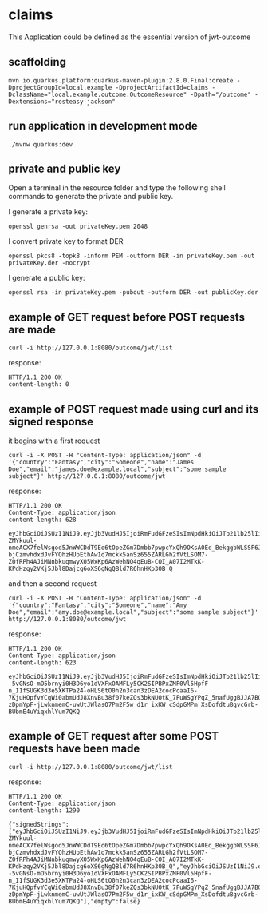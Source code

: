 # claims

This Application could be defined as the essential version of jwt-outcome

## scaffolding

```shell
mvn io.quarkus.platform:quarkus-maven-plugin:2.8.0.Final:create -DprojectGroupId=local.example -DprojectArtifactId=claims -DclassName="local.example.outcome.OutcomeResource" -Dpath="/outcome" -Dextensions="resteasy-jackson"
```

## run application in development mode

```shell
./mvnw quarkus:dev
```

## private and public key

Open a terminal in the resource folder and type the following shell commands to generate the private and public key.

I generate a private key:

```shell
openssl genrsa -out privateKey.pem 2048
```

I convert private key to format DER

```shell
openssl pkcs8 -topk8 -inform PEM -outform DER -in privateKey.pem -out privateKey.der -nocrypt
```

I generate a public key:

```shell
openssl rsa -in privateKey.pem -pubout -outform DER -out publicKey.der
```

## example of GET request before POST requests are made

```shell
curl -i http://127.0.0.1:8080/outcome/jwt/list
```

response:

```text
HTTP/1.1 200 OK
content-length: 0
```

## example of POST request made using curl and its signed response

it begins with a first request

```shell
curl -i -X POST -H "Content-Type: application/json" -d '{"country":"Fantasy","city":"Someone","name":"James Doe","email":"james.doe@example.local","subject":"some sample subject"}' http://127.0.0.1:8080/outcome/jwt
```

response:

```text
HTTP/1.1 200 OK
Content-Type: application/json
content-length: 628

eyJhbGciOiJSUzI1NiJ9.eyJjb3VudHJ5IjoiRmFudGFzeSIsImNpdHkiOiJTb21lb25lIiwibmFtZSI6IkphbWVzIERvZSIsImVtYWlsIjoiamFtZXMuZG9lQGV4YW1wbGUubG9jYWwiLCJzdWIiOiJzb21lIHNhbXBsZSBzdWJqZWN0IiwianRpIjoiYzQ0NzRlODctZjI0My00YTg5LWFhYWMtNWIzNTRiMTM4ODI0IiwiaWF0IjoxNjQ3MjQyMDQ5LCJleHAiOjE2NDcyNDM4NDl9.BJxiS5Bws9FuzkZ-ZMYkuul-nmeACX7felWsgod5JnWWCDdT9Eo6tOpeZGm7Dmbb7pwpcYxQh9OKsA0Ed_BekggbWLSSF6JDNtE_kmFtOfKhU2RpGGyI98VaedpWJLezvJ4k4hKLkZHcU2qwMghhvQZWwcmunGiSPNqPlr0Q_7rf43aMN0JDCrsV-bjCzmvhdxdJvFYOhzHUpEthAw1q7mckk5anSz655ZARLGh2fVtLSOM7-Z0fRPh4AJiMNnbkuqmwyX05WxKp6AzWehNO4qEuB-COI_A07I2MTkK-KPdHzqy2VKj5Jbl8Dajcg6oXS6gNgQBld7R6hnHKp30B_Q
```

and then a second request

```shell
curl -i -X POST -H "Content-Type: application/json" -d '{"country":"Fantasy","city":"Someone","name":"Amy Doe","email":"amy.doe@example.local","subject":"some sample subject"}' http://127.0.0.1:8080/outcome/jwt
```

response:

```text
HTTP/1.1 200 OK
Content-Type: application/json
content-length: 623

eyJhbGciOiJSUzI1NiJ9.eyJjb3VudHJ5IjoiRmFudGFzeSIsImNpdHkiOiJTb21lb25lIiwibmFtZSI6IkFteSBEb2UiLCJlbWFpbCI6ImFteS5kb2VAZXhhbXBsZS5sb2NhbCIsInN1YiI6InNvbWUgc2FtcGxlIHN1YmplY3QiLCJqdGkiOiIxNWMyY2RhZC1lMmFmLTQyZjYtOTc2Ny01ODBhNzI2NTFjYzIiLCJpYXQiOjE2NDcyNDIxMTQsImV4cCI6MTY0NzI0MzkxNH0.ErUlWiRHBm4v2XaSzPaPb18AlY1V36_JYkvO8vzUhtva77jnt6nsWnkM6ttBL--5vGNsO-mO5brnyi0H3D6yo1dVXFxOAMFLy5CK2SIPBPxZMF0Vl5HpfF-n_I1fSUGK3d3e5XKTPa24-oHLS6tO0h2n3can3zDEA2cocPcaaI6-7KjuHQpfvYCqWi0abmUdJ8XnvBu38f07keZQs3bkNU0tK_7FuWSgYPqZ_5nafUggBJJA7BOFWxGnPoT-zDpmYpF-jLwknmemC-uwUtJWlasO7Pm2F5w_d1r_ixKW_cSdpGMPm_XsDofdtuBgvcGrb-BUbmE4uYiqxhlYum7QKQ
```

## example of GET request after some POST requests have been made

```shell
curl -i http://127.0.0.1:8080/outcome/jwt/list
```

response:

```text
HTTP/1.1 200 OK
Content-Type: application/json
content-length: 1290

{"signedStrings":["eyJhbGciOiJSUzI1NiJ9.eyJjb3VudHJ5IjoiRmFudGFzeSIsImNpdHkiOiJTb21lb25lIiwibmFtZSI6IkphbWVzIERvZSIsImVtYWlsIjoiamFtZXMuZG9lQGV4YW1wbGUubG9jYWwiLCJzdWIiOiJzb21lIHNhbXBsZSBzdWJqZWN0IiwianRpIjoiYzQ0NzRlODctZjI0My00YTg5LWFhYWMtNWIzNTRiMTM4ODI0IiwiaWF0IjoxNjQ3MjQyMDQ5LCJleHAiOjE2NDcyNDM4NDl9.BJxiS5Bws9FuzkZ-ZMYkuul-nmeACX7felWsgod5JnWWCDdT9Eo6tOpeZGm7Dmbb7pwpcYxQh9OKsA0Ed_BekggbWLSSF6JDNtE_kmFtOfKhU2RpGGyI98VaedpWJLezvJ4k4hKLkZHcU2qwMghhvQZWwcmunGiSPNqPlr0Q_7rf43aMN0JDCrsV-bjCzmvhdxdJvFYOhzHUpEthAw1q7mckk5anSz655ZARLGh2fVtLSOM7-Z0fRPh4AJiMNnbkuqmwyX05WxKp6AzWehNO4qEuB-COI_A07I2MTkK-KPdHzqy2VKj5Jbl8Dajcg6oXS6gNgQBld7R6hnHKp30B_Q","eyJhbGciOiJSUzI1NiJ9.eyJjb3VudHJ5IjoiRmFudGFzeSIsImNpdHkiOiJTb21lb25lIiwibmFtZSI6IkFteSBEb2UiLCJlbWFpbCI6ImFteS5kb2VAZXhhbXBsZS5sb2NhbCIsInN1YiI6InNvbWUgc2FtcGxlIHN1YmplY3QiLCJqdGkiOiIxNWMyY2RhZC1lMmFmLTQyZjYtOTc2Ny01ODBhNzI2NTFjYzIiLCJpYXQiOjE2NDcyNDIxMTQsImV4cCI6MTY0NzI0MzkxNH0.ErUlWiRHBm4v2XaSzPaPb18AlY1V36_JYkvO8vzUhtva77jnt6nsWnkM6ttBL--5vGNsO-mO5brnyi0H3D6yo1dVXFxOAMFLy5CK2SIPBPxZMF0Vl5HpfF-n_I1fSUGK3d3e5XKTPa24-oHLS6tO0h2n3can3zDEA2cocPcaaI6-7KjuHQpfvYCqWi0abmUdJ8XnvBu38f07keZQs3bkNU0tK_7FuWSgYPqZ_5nafUggBJJA7BOFWxGnPoT-zDpmYpF-jLwknmemC-uwUtJWlasO7Pm2F5w_d1r_ixKW_cSdpGMPm_XsDofdtuBgvcGrb-BUbmE4uYiqxhlYum7QKQ"],"empty":false}
```
